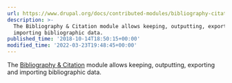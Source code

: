 ```yaml
---
url: https://www.drupal.org/docs/contributed-modules/bibliography-citation
description: >-
  The Bibliography & Citation module allows keeping, outputting, exporting and
  importing bibliographic data.
published_time: '2018-10-14T18:50:15+00:00'
modified_time: '2022-03-23T19:48:45+00:00'
---
```

The [Bibliography & Citation](https://www.drupal.org/project/bibcite) module allows keeping, outputting, exporting and importing bibliographic data.